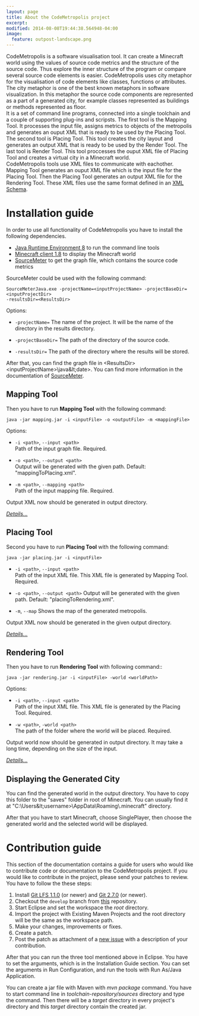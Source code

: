 ```yaml
---
layout: page
title: About the CodeMetropolis project
excerpt: 
modified: 2014-08-08T19:44:38.564948-04:00
image:
  feature: outpost-landscape.png
---
```


CodeMetropolis is a software visualisation tool. It can create a Minecraft world using the values of source code metrics and the structure of the source code. Thus explore the inner structure of the program or compare several source code elements is easier. CodeMetropolis uses city metaphor for the visualisation of code elements like classes, functions or attributes. The city metaphor is one of the best known metaphors in software visualization. In this metaphor the source code components are represented as a part of a generated city, for example classes represented as buildings or methods represented as floor.  
It is a set of command line programs, connected into a single toolchain and a couple of supporting plug-ins and scripsts. The first tool is the Mapping Tool. It processes the input file, assigns metrics to objects of the metropolis and generates an ouput XML that is ready to be used by the Placing Tool. The second tool is Placing Tool. This tool creates the city layout and generates an output XML that is ready to be used by the Render Tool. The last tool is Render Tool. This tool proccesses the ouput XML file of Placing Tool and creates a virtual city in a Minecraft world.  
CodeMetropolis tools use XML files to communicate with eachother. Mapping Tool generates an ouput XML file which is the input file for the Placing Tool. Then the Placing Tool generates an output XML file for the Rendering Tool. These XML files use the same format defined in an [XML Schema][ixmlf].  

# Installation guide

In order to use all functionality of CodeMetropolis you have to install the following dependencies.

* [Java Runtime Environment 8][java] to run the command line tools
* [Minecraft client 1.8][mc] to display the Minecraft world
* [SourceMeter][sm] to get the graph file, which contains the source code metrics

SourceMeter could be used with the following command:

   `SourceMeterJava.exe -projectName=<inputProjectName> -projectBaseDir=<inputProjectDir>`     
   `-resultsDir=<ResultsDir>`

   Options:

   * `-projectName=`
      The name of the project. It will be the name of the directory in the results directory.

   * `-projectBaseDir=`
      The path of the directory of the source code.

   * `-resultsDir=`
      The path of the directory where the results will be stored.

After that, you can find the graph file in &lt;ResultsDir>&lt;inputProjectName>\java\&lt;date>. You can find more information in the  documentation of [SourceMeter][sm].

## Mapping Tool

Then you have to run **Mapping Tool** with the following command:  

   `java -jar mapping.jar -i <inputFile> -o <outputFile> -m <mappingFile>`  
  
   Options:  
   
   * `-i <path>`, `--input <path>`  
     Path of the input graph file. Required.  
  
   * `-o <path>`, `--output <path>`  
     Output will be generated with the given path. Default: "mappingToPlacing.xml". 
  
   * `-m <path>`, `--mapping <path>`  
     Path of the input mapping file. Required.

Output XML now should be generated in output directory.

[*Details...*][mt]

## Placing Tool

Second you have to run **Placing Tool** with the following command:  

   `java -jar placing.jar -i <inputFile>`
  
   * `-i <path>`, `--input <path>`    
    Path of the input XML file. This XML file is generated by Mapping Tool. Required.
  
   * `-o <path>`, `--output <path>` 
    Output will be generated with the given path. Default: "placingToRendering.xml".
  
   * `-m`, `--map` 
    Shows the map of the generated metropolis.
  
Output XML now should be generated in the given output directory.

[*Details...*][pt]

## Rendering Tool

Then you have to run **Rendering Tool** with following command::  

   `java -jar rendering.jar -i <inputFile> -world <worldPath>`
  
   Options:  
   
   * `-i <path>`, `--input <path>`  
    Path of the input XML file. This XML file is generated by the Placing Tool. Required.

   * `-w <path>`, `-world <path>`  
    The path of the folder where the world will be placed. Required.
    
Output world now should be generated in output directory. It may take a long time, depending on the size of the input.

[*Details...*][rt]

## Displaying the Generated City

You can find the generated world in the output directory. You have to copy this folder to the "saves" folder in root of Minecraft. You can usually find it at "C:\Users\&lt;username>\AppData\Roaming\\.minecraft\" directory.

After that you have to start Minecraft, choose SinglePlayer, then choose the generated world and the selected world will be displayed.

# Contribution guide

This section of the documentation contains a guide for users who would like to contribute code or documentation to the CodeMetropolis project. If you would like to contribute in the project, please send your patches to review.
You have to follow the these steps:  

1. Install [Git LFS 1.1.0](https://git-lfs.github.com/) (or newer) and [Git 2.7.0](https://git-scm.com/) (or newer).
1. Checkout the `develop` branch from [this](https://github.com/geryxyz/CodeMetropolis) repository.
1. Start Eclipse and set the workspace the *root* directory.
1. Import the project with Existing Maven Projects and the root directory will be the same as the workspace path.
1. Make your changes, improvements or fixes.
1. Create a patch.
1. Post the patch as attachment of a [new issue](https://github.com/geryxyz/CodeMetropolis/issues/new) with a description of your contribution.

After that you can run the three tool mentioned above in Eclipse. You have to set the arguments, which is in the Installation Guide section. You can set the arguments in Run Configuration, and run the tools with Run As/Java Application.

You can create a jar file with Maven with *mvn package* command. You have to start command line in *toolchain-repository/sources* directory and type the command. Then there will be a *target* directory in every project's directory and this *target* directory contain the created jar.

[sm]: <https://www.sourcemeter.com/>
[java]: <http://www.oracle.com/technetwork/java/javase/downloads/jre8-downloads-2133155.html>
[mc]: <https://minecraft.net/download>
[mt]: <http://geryxyz.github.io/CodeMetropolis/toolchain/mapping/>
[pt]: <http://geryxyz.github.io/CodeMetropolis/toolchain/placing/>
[rt]: <http://geryxyz.github.io/CodeMetropolis/toolchain/rendering/>
[ixmlf]: <http://geryxyz.github.io/CodeMetropolis/toolchain/interXMLformat/>
